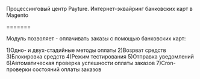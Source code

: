 Процессинговый центр Payture. Интернет-эквайринг банковских карт в Magento

=======

Модуль позволяет - оплачивать заказы с помощью банковских карт:

1)Одно- и двух-стадийные методы оплаты
2)Возрват средств
3)Блокировка средств
4)Режим тестирования
5)Отправка уведомлений
6)Автоматическая проверка успешности оплаты заказов
7)Cron-проверки состояний оплаты заказов
